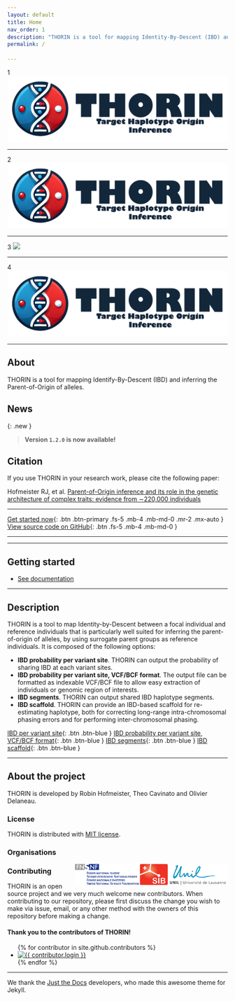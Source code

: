 ```yaml
---
layout: default
title: Home
nav_order: 1
description: "THORIN is a tool for mapping Identity-By-Descent (IBD) and inferring the Parent-of-Origin of alleles."
permalink: /

---
```


1
![](docs/assets/images/logo_thorin.png?raw=true)

---

2
![](/docs/assets/images/logo_thorin.png?raw=true)

---

3
![](/assets/images/logo_thorin.png?raw=true)

---

4
![](assets/images/logo_thorin.png?raw=true)


<!---
# THORIN
{: .fs-9 .fw-500 }
-->

<!---
**T**arget **H**aplotype **OR**igin **IN**ference version **1.2**
{: .fs-5 }
-->

---

## About

THORIN is a tool for mapping Identify-By-Descent (IBD) and inferring the Parent-of-Origin of alleles.

## News

{: .new }
> **Version `1.2.0` is now available!**
<!--- > See [the CHANGELOG](https://github.com/odelaneau/shapeit5/blob/main/docs/CHANGELOG.md) for details.
-->

## Citation

If you use THORIN in your research work, please cite the following paper:

Hofmeister RJ, et al. [Parent-of-Origin inference and its role in the genetic architecture of complex traits: evidence from ∼220,000 individuals](https://www.medrxiv.org/content/10.1101/2024.12.03.24318392v1)

---

[Get started now](#getting-started){: .btn .btn-primary .fs-5 .mb-4 .mb-md-0 .mr-2 .mx-auto }
[View source code on GitHub](https://github.com/rjhfmstr/thorin){: .btn .fs-5 .mb-4 .mb-md-0 }


---

---

## Getting started

- [See documentation](https://rjhfmstr.github.io/THORIN/docs/documentation)

---

## Description

THORIN is a tool to map Identity-by-Descent between a focal individual and reference individuals that is particularly well suited for inferring the parent-of-origin of alleles, by using surrogate parent groups as reference individuals. It is composed of the following options:

- **IBD probability per variant site**. THORIN can output the probability of sharing IBD at each variant sites.
- **IBD probability per variant site, VCF/BCF format**. The output file can be formatted as indexable VCF/BCF file to allow easy extraction of individuals or genomic region of interests.
- **IBD segments**. THORIN can output shared IBD haplotype segments.
- **IBD scaffold**. THORIN can provide an IBD-based scaffold for re-estimating haplotype, both for correcting long-range intra-chromosomal phasing errors and for performing inter-chromosomal phasing.


[IBD per variant site](https://rjhfmstr.github.io/THORIN/docs/documentation/inputs_and_outputs.html#1-ibd-per-variant-site){: .btn .btn-blue }
[IBD probability per variant site, VCF/BCF format](https://rjhfmstr.github.io/THORIN/docs/documentation/inputs_and_outputs.html#2-ibd-per-variant-site-variant-call-format){: .btn .btn-blue }
[IBD segments](https://rjhfmstr.github.io/THORIN/docs/documentation/inputs_and_outputs.html#3-ibd-segments){: .btn .btn-blue }
[IBD scaffold](https://rjhfmstr.github.io/THORIN/docs/documentation/inputs_and_outputs.html#4-ibd-scaffold){: .btn .btn-blue }

---

## About the project

THORIN is developed by Robin Hofmeister, Theo Cavinato and Olivier Delaneau.

### License

THORIN is distributed with [MIT license](https://github.com/RJHFMSTR/THORIN/blob/main/LICENSE).

### Organisations

<div class="d-flex justify-content-around">
  <div class="p-5"><a href="https://www.unil.ch/index.html"><img src="assets/images/lausanne_logo.jpg" align="right" alt="unil" style="height:50px"></a></div>
  <div class="p-5"><a href="https://www.sib.swiss/"><img src="assets/images/sib_logo.jpg" align="right" alt="sib" style="height:50px"></a></div>
  <div class="p-5"><a href="https://www.snf.ch/en/Pages/default.aspx"><img src="assets/images/snf.gif" align="right" alt="snf" style="height:50px"></a></div>
</div>

### Contributing

THORIN is an open source project and we very much welcome new contributors. When contributing to our repository, please first discuss the change you wish to make via issue,
email, or any other method with the owners of this repository before making a change.
#### Thank you to the contributors of THORIN!

<ul class="list-style-none">
{% for contributor in site.github.contributors %}
  <li class="d-inline-block mr-1">
     <a href="{{ contributor.html_url }}"><img src="{{ contributor.avatar_url }}" width="32" height="32" alt="{{ contributor.login }}"/></a>
  </li>
{% endfor %}
</ul>


---

We thank the [Just the Docs](https://github.com/just-the-docs/just-the-docs) developers, who made this awesome theme for Jekyll.



